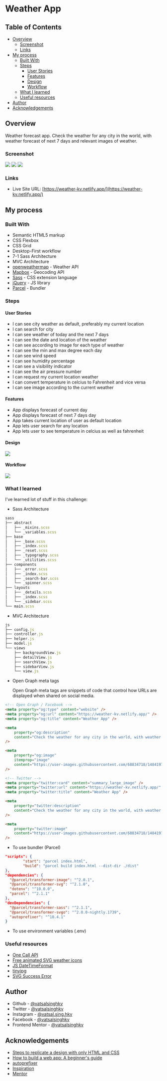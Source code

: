 # Weather App

## Table of Contents

- [Overview](#overview)
  - [Screenshot](#screenshot)
  - [Links](#Link)
- [My process](#my-process)
  - [Built With](#built-with)
  - [Steps](#steps)
    - [User Stories](#user-stories)
    - [Features](#features)
    - [Design](#design)
    - [Workflow](#workflow)
  - [What I learned](#what-i-learned)
  - [Useful resources](#useful-resources)
- [Author](#author)
- [Acknowledgements](#acknowledgements)

## Overview

Weather forecast app. Check the weather for any city in the world, with weather forecast of next 7 days and relevant images of weather.

### Screenshot

![](./screenshots/screenshot-desktop.png)
![](./screenshots/screenshot-mobile-1.png)
![](./screenshots/screenshot-mobile-2.png)

### Links

- Live Site URL: [https://weather-kv.netlify.app/](https://weather-kv.netlify.app/)

## My process

### Built With

- Semantic HTML5 markup
- CSS Flexbox
- CSS Grid
- Desktop-First workflow
- 7-1 Sass Architecture
- MVC Architecture
- [openweathermap](https://openweathermap.org/) - Weather API
- [Mapbox](https://www.mapbox.com/) - Geocoding API
- [Sass](https://sass-lang.com/) - CSS extension language
- [jQuery](https://jquery.com/) - JS library
- [Parcel](https://parceljs.org/) - Bundler

### Steps

#### User Stories

- I can see city weather as default, preferably my current location
- I can search for city
- I can see weather of today and the next 7 days
- I can see the date and location of the weather
- I can see according to image for each type of weather
- I can see the min and max degree each day
- I can see wind speed
- I can see humidity percentage
- I can see a visibility indicator
- I can see the air pressure number
- I can request my current location weather
- I can convert temperature in celcius to Fahrenheit and vice versa
- I can see image according to the current weather

#### Features

- App displays forecast of current day
- App displays forecast of next 7 days day
- App takes current location of user as default location
- App lets user search for any location
- App lets user to see temperature in celcius as well as fahrenheit

#### Design

![](./design/Cloud-Day.png)

#### Workflow

![](./design/Workflow.png)

### What I learned

I've learned lot of stuff in this challenge:

- Sass Architecture

```js
sass
├── abstract
│   ├── _mixins.scss
│   └── _variables.scss
├── base
│   ├── _base.scss
│   ├── _index.scss
│   ├── _reset.scss
│   ├── _typography.scss
│   └── _utilities.scss
├── components
│   ├── _error.scss
│   ├── _index.scss
│   ├── _search-bar.scss
│   └── _spinner.scss
├── layouts
│   ├── _details.scss
│   ├── _index.scss
│   └── _sidebar.scss
└── main.scss
```

- MVC Architecture

```js
js
├── config.js
├── controller.js
├── helper.js
├── model.js
└── views
    ├── backgroundView.js
    ├── detailView.js
    ├── searchView.js
    ├── sidebarView.js
    └── view.js
```

- Open Graph meta tags

  Open Graph meta tags are snippets of code that control how URLs are displayed when shared on social media.

```html
<!-- Open Graph / Facebook -->
<meta property="og:type" content="website" />
<meta property="og:url" content="https://weather-kv.netlify.app/" />
<meta property="og:title" content="Weather App" />

<meta
	property="og:description"
	content="Check the weather for any city in the world, with weather forecast of next 7 days and relevant images of weather."
/>

<meta
	property="og:image"
	itemprop="image"
	content="https://user-images.githubusercontent.com/68834718/148419702-491fa08d-e520-4e2f-b219-374ec7118b2b.png"
/>

<!-- Twitter -->
<meta property="twitter:card" content="summary_large_image" />
<meta property="twitter:url" content="https://weather-kv.netlify.app/" />
<meta property="twitter:title" content="Weather App" />

<meta
	property="twitter:description"
	content="Check the weather for any city in the world, with weather forecast of next 7 days and relevant images of weather."
/>

<meta
	property="twitter:image"
	content="https://user-images.githubusercontent.com/68834718/148419702-491fa08d-e520-4e2f-b219-374ec7118b2b.png"
/>
```

- To use bundler (Parcel)

```json
"scripts": {
		"start": "parcel index.html",
		"build": "parcel build index.html --dist-dir ./dist"
},
"dependencies": {
  "@parcel/transformer-image": "^2.0.1",
  "@parcel/transformer-svg": "^2.1.0",
  "dotenv": "^10.0.0",
  "parcel": "^2.1.1"
},
"devDependencies": {
  "@parcel/transformer-sass": "^2.1.1",
  "@parcel/transformer-svgo": "^2.0.0-nightly.1739",
  "autoprefixer": "^10.4.1"
}
```

- To use environment variables (.env)

### Useful resources

- [One Call API](https://openweathermap.org/api/one-call-api)
- [Free animated SVG weather icons](https://www.amcharts.com/free-animated-svg-weather-icons/)
- [JS DateTimeFormat](https://developer.mozilla.org/en-US/docs/Web/JavaScript/Reference/Global_Objects/Intl/DateTimeFormat)
- [tinyjpg](https://tinyjpg.com/)
- [SVG Success Error](https://codepen.io/togglelt/pen/JyewOy)

## Author

- Github - [@vatsalsinghkv](https://github.com/vatsalsinghkv)
- Twitter - [@vatsalsinghkv](https://www.twitter.com/vatsalsinghkv)
- Instagram - [@vatsal.sing.hkv](https://www.instagram.com/vatsal.singh.kv)
- Facebook - [@vatsalsinghkv](https://www.facebook.com/vatsal.singh.kv)
- Frontend Mentor - [@vatsalsinghkv](https://www.frontendmentor.io/profile/vatsalsinghkv)

## Acknowledgements

- [Steps to replicate a design with only HTML and CSS](https://devchallenges-blogs.web.app/how-to-replicate-design/)
- [How to build a web app: A beginner's guide](https://budibase.com/blog/how-to-make-a-web-app/)
- [autoprefixer](https://www.npmjs.com/package/autoprefixer)
- [Inspiration](https://devchallenges.io/challenges/mM1UIenRhK808W8qmLWv)
- [Mentor](https://github.com/pandresvaldivia/Weather-app)

